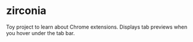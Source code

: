 # zirconia
Toy project to learn about Chrome extensions. Displays tab previews when you hover under the tab bar.
